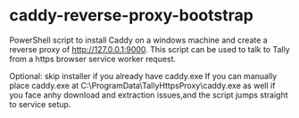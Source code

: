 # caddy-reverse-proxy-bootstrap
PowerShell script to install Caddy on a windows machine and create a reverse proxy of http://127.0.0.1:9000. This script can be used to talk to Tally from a https browser service worker request.  

Optional: skip installer if you already have caddy.exe
If you can manually place caddy.exe at C:\ProgramData\TallyHttpsProxy\caddy.exe as well if you face anhy download and extraction issues,and the script jumps straight to service setup. 
